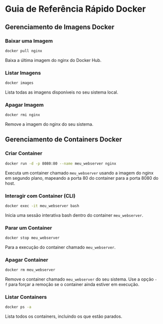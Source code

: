 # Guia de Referência Rápido Docker

## Gerenciamento de Imagens Docker

### Baixar uma Imagem
```bash
docker pull nginx
```
Baixa a última imagem do nginx do Docker Hub.

### Listar Imagens
```bash
docker images
```
Lista todas as imagens disponíveis no seu sistema local.

### Apagar Imagem
```bash
docker rmi nginx
```
Remove a imagem do nginx do seu sistema.

## Gerenciamento de Containers Docker

### Criar Container
```bash
docker run -d -p 8080:80 --name meu_webserver nginx
```
Executa um container chamado `meu_webserver` usando a imagem do nginx em segundo plano, mapeando a porta 80 do container para a porta 8080 do host.

### Interagir com Container (CLI)
```bash
docker exec -it meu_webserver bash
```
Inicia uma sessão interativa bash dentro do container `meu_webserver`.

### Parar um Container
```bash
docker stop meu_webserver
```
Para a execução do container chamado `meu_webserver`.

### Apagar Container
```bash
docker rm meu_webserver
```
Remove o container chamado `meu_webserver` do seu sistema. Use a opção `-f` para forçar a remoção se o container ainda estiver em execução.

### Listar Containers
```bash
docker ps -a
```
Lista todos os containers, incluindo os que estão parados.
